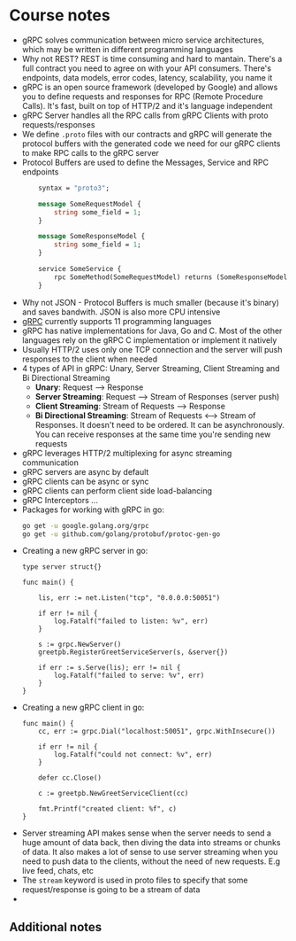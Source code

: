 # Course notes

- gRPC solves communication between micro service architectures, which may be written in different programming languages
- Why not REST? REST is time consuming and hard to mantain. There's a full contract you need to agree on with your API consumers. There's endpoints, data models, error codes, latency, scalability, you name it
- gRPC is an open source framework (developed by Google) and allows you to define requests and responses for RPC (Remote Procedure Calls). It's fast, built on top of HTTP/2 and it's language independent
- gRPC Server handles all the RPC calls from gRPC Clients with proto requests/responses
- We define `.proto` files with our contracts and gRPC will generate the protocol buffers with the generated code we need for our gRPC clients to make RPC calls to the gRPC server
- Protocol Buffers are used to define the Messages, Service and RPC endpoints
    ```protobuf
        syntax = "proto3";

        message SomeRequestModel {
            string some_field = 1;
        }

        message SomeResponseModel {
            string some_field = 1;
        }

        service SomeService {
            rpc SomeMethod(SomeRequestModel) returns (SomeResponseModel) {};
        }
    ```
- Why not JSON - Protocol Buffers is much smaller (because it's binary) and saves bandwith. JSON is also more CPU intensive
- [gRPC](https://grpc.io) currently supports 11 programming languages
- gRPC has native implementations for Java, Go and C. Most of the other languages rely on the gRPC C implementation or implement it natively
- Usually HTTP/2 uses only one TCP connection and the server will push responses to the client when needed
- 4 types of API in gRPC: Unary, Server Streaming, Client Streaming and Bi Directional Streaming
    - **Unary**: Request --> Response
    - **Server Streaming**: Request --> Stream of Responses (server push)
    - **Client Streaming**: Stream of Requests --> Response
    - **Bi Directional Streaming**: Stream of Requests <--> Stream of Responses. It doesn't need to be ordered. It can be asynchronously. You can receive responses at the same time you're sending new requests
- gRPC leverages HTTP/2 multiplexing for async streaming communication
- gRPC servers are async by default
- gRPC clients can be async or sync
- gRPC clients can perform client side load-balancing
- gRPC Interceptors ...
- Packages for working with gRPC in go:
    ```bash
    go get -u google.golang.org/grpc
    go get -u github.com/golang/protobuf/protoc-gen-go
    ```
- Creating a new gRPC server in go:
    ```golang
    type server struct{}

    func main() {

        lis, err := net.Listen("tcp", "0.0.0.0:50051")

        if err != nil {
            log.Fatalf("failed to listen: %v", err)
        }

        s := grpc.NewServer()
        greetpb.RegisterGreetServiceServer(s, &server{})

        if err := s.Serve(lis); err != nil {
            log.Fatalf("failed to serve: %v", err)
        }
    }
    ```
- Creating a new gRPC client in go:
    ```golang
    func main() {
        cc, err := grpc.Dial("localhost:50051", grpc.WithInsecure())

        if err != nil {
            log.Fatalf("could not connect: %v", err)
        }

        defer cc.Close()

        c := greetpb.NewGreetServiceClient(cc)

        fmt.Printf("created client: %f", c)
    }
    ```
- Server streaming API makes sense when the server needs to send a huge amount of data back, then diving the data into streams or chunks of data. It also makes a lot of sense to use server streaming when you need to push data to the clients, without the need of new requests. E.g live feed, chats, etc
- The `stream` keyword is used in proto files to specify that some request/response is going to be a stream of data
- 

## Additional notes

